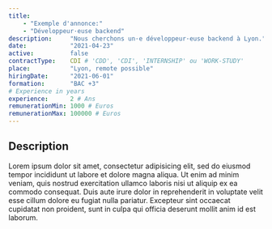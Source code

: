 ```yaml
---
title:
    - "Exemple d'annonce:"
    - "Développeur·euse backend"
description:     "Nous cherchons un·e développeur·euse backend à Lyon."
date:            "2021-04-23"
active:          false
contractType:    CDI # 'CDD', 'CDI', 'INTERNSHIP' ou 'WORK-STUDY'
place:           "Lyon, remote possible"
hiringDate:      "2021-06-01"
formation:       "BAC +3"
# Experience in years
experience:      2 # Ans
remunerationMin: 1000 # Euros
remunerationMax: 100000 # Euros
---
```


## Description

Lorem ipsum dolor sit amet, consectetur adipisicing elit, sed do eiusmod
tempor incididunt ut labore et dolore magna aliqua. Ut enim ad minim veniam,
quis nostrud exercitation ullamco laboris nisi ut aliquip ex ea commodo
consequat. Duis aute irure dolor in reprehenderit in voluptate velit esse
cillum dolore eu fugiat nulla pariatur. Excepteur sint occaecat cupidatat non
proident, sunt in culpa qui officia deserunt mollit anim id est laborum.
